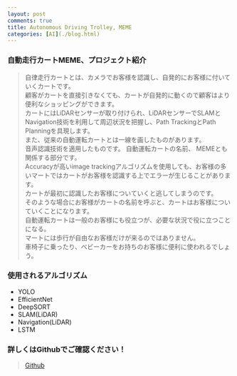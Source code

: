 ```yaml
---
layout: post
comments: true
title: Autonomous Driving Trolley, MEME
categories: [AI](./blog.html)
---
```


### 自動走行カートMEME、プロジェクト紹介  
> 自律走行カートとは、カメラでお客様を認識し、自発的にお客様に付いていくカートです。  
> 顧客がカートを直接引きなくても、カートが自発的に動くので顧客はより便利なショッピングができます。  
> カートにはLiDARセンサーが取り付けられ、LiDARセンサーでSLAMとNavigation技術を利用して周辺状況を把握し、Path  TrackingとPath  Planningを具現します。  
> また、従来の自動運転カートとは一線を画したものがあります。  
> 音声認識技術を適用したものです。 自動運転カートの名前、  MEMEとも関係する部分です。  
> Accuracyが高いimage trackingアルゴリズムを使用しても、お客様の多いマートではカートがお客様を認識する上でエラーが生じることがあります。  
> カートが最初に認識したお客様についていくと逃してしまうのです。  
> そのような場合にお客様がカートの名前を呼ぶと、カートはお客様についていくことになります。  
> 自動運転カートは一般のお客様にも役立つが、必要な状況で役に立つことになる。  
> マートには歩行が自由なお客様だけが来るのではありません。  
> 車椅子に乗ったり、ベビーカーをお持ちのお客様に便利に使われるでしょう。  

### 使用されるアルゴリズム
*   YOLO
*   EfficientNet
*   DeepSORT
*   SLAM(LiDAR)
*   Navigation(LiDAR)
*   LSTM

### 詳しくはGithubでご確認ください！
> [Github](https://github.com/cwkim0314/Autonomous-Driving-Trolley-MEME)
